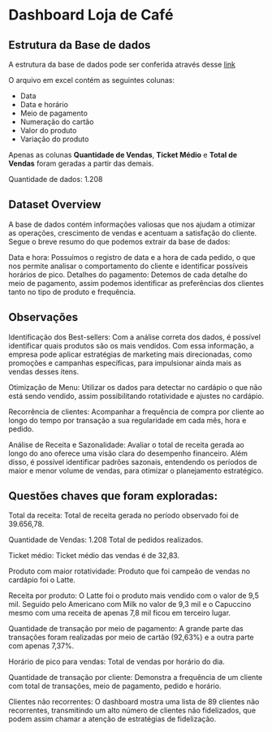 # Dashboard Loja de Café

## Estrutura da Base de dados 

A estrutura da base de dados pode ser conferida através desse [link](https://www.kaggle.com/datasets/ihelon/coffee-sales/data)

O arquivo em excel contém as seguintes colunas: 
* Data
* Data e horário
* Meio de pagamento
* Numeração do cartão
* Valor do produto
* Variação do produto
  
Apenas as colunas **Quantidade de Vendas**, **Ticket Médio** e **Total de Vendas** foram geradas a partir das demais.

Quantidade de dados: 1.208

## Dataset Overview 

A base de dados contém informações valiosas que nos ajudam a otimizar as operações, crescimento de vendas e acentuam a satisfação do cliente. Segue o breve resumo do que podemos extrair da base de dados: 

Data e hora: Possuímos o registro de data e a hora de cada pedido, o que nos permite analisar o comportamento do cliente e identificar possíveis horários de pico.
Detalhes do pagamento: Detemos de cada detalhe do meio de pagamento, assim podemos identificar as preferências dos clientes tanto no tipo de produto e frequência. 


## Observações

Identificação dos Best-sellers: Com a análise correta dos dados, é possível identificar quais produtos são os mais vendidos. Com essa informação, a empresa pode aplicar estratégias de marketing mais direcionadas, como promoções e campanhas específicas, para impulsionar ainda mais as vendas desses itens.

Otimização de Menu: Utilizar os dados para detectar no cardápio o que não está sendo vendido, assim possibilitando rotatividade e ajustes no cardápio.

Recorrência de clientes: Acompanhar a frequência de compra por cliente ao longo do tempo por transação a sua regularidade em cada mês, hora e pedido.

Análise de Receita e Sazonalidade: Avaliar o total de receita gerada ao longo do ano oferece uma visão clara do desempenho financeiro. Além disso, é possível identificar padrões sazonais, entendendo os períodos de maior e menor volume de vendas, para otimizar o planejamento estratégico.


## Questões chaves que foram exploradas:

Total da receita: Total de receita gerada no período observado foi de 39.656,78.

Quantidade de Vendas: 1.208 Total de pedidos realizados.

Ticket médio: Ticket médio das vendas é de 32,83. 

Produto com maior rotatividade: Produto que foi campeão de vendas no cardápio foi o Latte.

Receita por produto: O Latte foi o produto mais vendido com o valor de 9,5 mil. Seguido pelo Americano com Milk no valor de 9,3 mil e o Capuccino mesmo com uma receita de apenas 7,8 mil ficou em terceiro lugar. 

Quantidade de transação por meio de pagamento: A grande parte das transações foram realizadas por meio de cartão (92,63%) e a outra parte com apenas 7,37%. 

Horário de pico para vendas: Total de vendas por horário do dia.

Quantidade de transação por cliente: Demonstra a frequência de um cliente com total de transações, meio de pagamento, pedido e horário.

Clientes não recorrentes: O dashboard mostra uma lista de 89 clientes não recorrentes, transmitindo um alto número de clientes não fidelizados, que podem assim chamar a atenção de estratégias de fidelização. 

 

